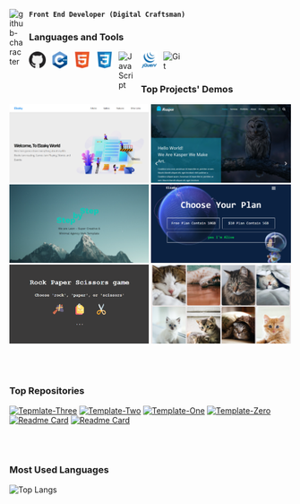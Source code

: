 
**`Front End Developer (Digital Craftsman)`**
<a href="https://github.com/Ahmed-Elzaky">
<img align="left" alt="github-character" width="25px" style="padding-right:10px;" src="https://user-images.githubusercontent.com/60613644/200343161-d5cd74d5-790f-43a6-a902-4d54d3e2c775.png" />
</a>


### Languages and Tools
<!-- <kbd> -->
<a href="https://github.com/Ahmed-Elzaky"><img align="left" alt="GitHub" width="30px" style="padding-right:10px;" src="imgs/github.png" /></a>
<img align="left" alt="C++" width="30px" style="padding-right:10px;" src="imgs/c++.png" />
<img align="left" alt="HTML" width="30px" style="padding-right:10px;" src="imgs/html5.svg" />
<img align="left" alt="CSS" width="30px" style="padding-right:10px;" src="imgs/css3.svg" />
<img align="left" alt="JavaScript" width="30px" style="padding-right:10px;" src="https://cdn.jsdelivr.net/gh/devicons/devicon/icons/javascript/javascript-plain.svg" />
<img align="left" alt="CSS" width="30px" style="padding-right:10px;" src="imgs/jquery.svg" />
<img align="left" alt="Git" width="30px" style="padding-right:10px;" src="https://cdn.jsdelivr.net/gh/devicons/devicon/icons/git/git-original.svg" />
<!-- </kbd> -->

<br />
<br />

### Top Projects' Demos
<!-- <figure>
  <a href="https://ahmed-elzaky.github.io/Template-Zero/"><img width="50%" alt="Template Zero" src="imgs/template-zero.png" /></a>
  <br />
  <figcaption><a href="https://github.com/Ahmed-Elzaky/Template-Zero">Template-Zero</a></figcaption>
</figure>
<figure>
  <a href="https://ahmed-elzaky.github.io/Template-Zero/"><img width="50%" alt="Template One" src="imgs/template-one.png" /></a>
  <br />
  <figcaption><a href="https://github.com/Ahmed-Elzaky/Template-Zero">Template-Zero</a></figcaption>
</figure> -->
<!-- <kbd> -->
<a href="https://ahmed-elzaky.github.io/Template-Three/"><img width="49.5%" alt="Template Three" src="imgs/template-Three.png" /></a>
<a href="https://ahmed-elzaky.github.io/Template-Two/"><img width="49.5%" alt="Template Two" src="imgs/template-Two.png" /></a>
<a href="https://ahmed-elzaky.github.io/Template-One/"><img width="49.5%" alt="Template One" src="imgs/template-one.png" /></a>
<a href="https://ahmed-elzaky.github.io/Template-Zero/"><img width="49.5%" alt="Template Zero" src="imgs/template-zero.png" /></a>
<a href="https://ahmed-elzaky.github.io/rock-paper-scissors/"><img width="49.5%" alt="rock paper scissors" src="imgs/rock-paper-scissors.png" /></a>
<a href="https://ahmed-elzaky.github.io/cat-photo-gallery/"><img width="49.5%" alt="cat photo gallery" src="imgs/cat-photo-gallery.png" /></a>
<!--  </kbd> -->

<br />
<br />

### Top Repositories
[![Tepmlate-Three](https://github-readme-stats.vercel.app/api/pin/?username=Ahmed-Elzaky&repo=Tepmlate-Three&theme=dark)](https://github.com/Ahmed-Elzaky/Tepmlate-Three/)
[![Template-Two](https://github-readme-stats.vercel.app/api/pin/?username=Ahmed-Elzaky&repo=Template-Two&theme=dark)](https://github.com/Ahmed-Elzaky/Template-Two/)
[![Template-One](https://github-readme-stats.vercel.app/api/pin/?username=Ahmed-Elzaky&repo=Template-One&theme=dark)](https://github.com/Ahmed-Elzaky/Template-One/)
[![Template-Zero](https://github-readme-stats.vercel.app/api/pin/?username=Ahmed-Elzaky&repo=Template-Zero&theme=dark)](https://github.com/Ahmed-Elzaky/Template-Zero/)
[![Readme Card](https://github-readme-stats.vercel.app/api/pin/?username=Ahmed-Elzaky&repo=rock-paper-scissors&theme=dark)](https://github.com/Ahmed-Elzaky/rock-paper-scissors)
[![Readme Card](https://github-readme-stats.vercel.app/api/pin/?username=Ahmed-Elzaky&repo=cat-photo-gallery&theme=dark)](https://github.com/Ahmed-Elzaky/cat-photo-gallery)

<br />
<br />

### Most Used Languages
![Top Langs](https://github-readme-stats.vercel.app/api/top-langs/?username=Ahmed-Elzaky&layout=compact&theme=dark)

